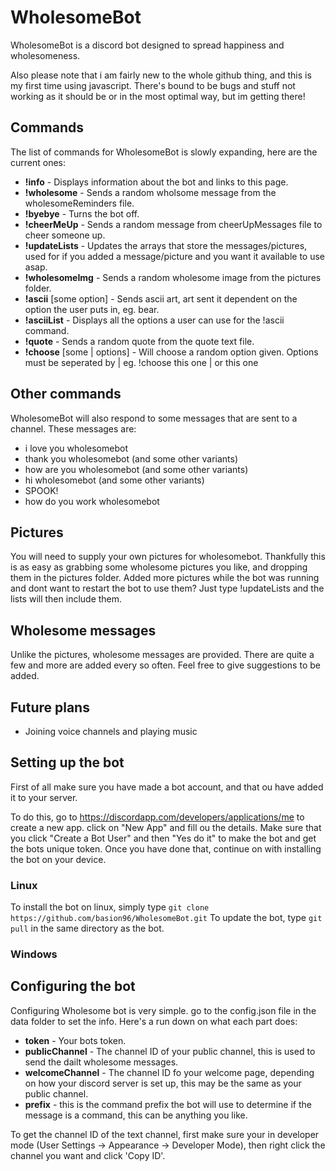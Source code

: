 # WholesomeBot
WholesomeBot is a discord bot designed to spread happiness and wholesomeness.

Also please note that i am fairly new to the whole github thing, and this is my first time using javascript. There's bound to be bugs and stuff not working as it should be or in the most optimal way, but im getting there!

## Commands
The list of commands for WholesomeBot is slowly expanding, here are the current ones:
- **!info** - Displays information about the bot and links to this page.
- **!wholesome** - Sends a random wholsome message from the wholesomeReminders file.
- **!byebye** - Turns the bot off.
- **!cheerMeUp** - Sends a random message from cheerUpMessages file to cheer someone up.
- **!updateLists** - Updates the arrays that store the messages/pictures, used for if you added a message/picture and you want it available to use asap.
- **!wholesomeImg** - Sends a random wholesome image from the pictures folder.
- **!ascii** [some option] - Sends ascii art, art sent it dependent on the option the user puts in, eg. bear.
- **!asciiList** - Displays all the options a user can use for the !ascii command.
- **!quote** - Sends a random quote from the quote text file.
- **!choose** [some | options] - Will choose a random option given. Options must be seperated by | eg. !choose this one | or this one

## Other commands
WholesomeBot will also respond to some messages that are sent to a channel. These messages are:
- i love you wholesomebot
- thank you wholesomebot (and some other variants)
- how are you wholesomebot (and some other variants)
- hi wholesomebot (and some other variants)
- SPOOK!
- how do you work wholesomebot

## Pictures
You will need to supply your own pictures for wholesomebot. Thankfully this is as easy as grabbing some wholesome pictures you like, and dropping them in the pictures folder.
Added more pictures while the bot was running and dont want to restart the bot to use them? Just type !updateLists and the lists will then include them.

## Wholesome messages
Unlike the pictures, wholesome messages are provided. There are quite a few and more are added every so often. Feel free to give suggestions to be added.

## Future plans
- Joining voice channels and playing music


## Setting up the bot
First of all make sure you have made a bot account, and that ou have added it to your server.

To do this, go to https://discordapp.com/developers/applications/me to create a new app. click on "New App" and fill ou the details. Make sure that you click "Create a Bot User" and then "Yes do it" to make the bot and get the bots unique token.
Once you have done that, continue on with installing the bot on your device.

### Linux
To install the bot on linux, simply type `git clone https://github.com/basion96/WholesomeBot.git`
To update the bot, type `git pull` in the same directory as the bot.

### Windows

## Configuring the bot
Configuring Wholesome bot is very simple. go to the config.json file in the data folder to set the info.
Here's a run down on what each part does:
- **token** - Your bots token.
- **publicChannel** - The channel ID of your public channel, this is used to send the dailt wholesome messages.
- **welcomeChannel** - The channel ID fo your welcome page, depending on how your discord server is set up, this may be the same as your public channel.
- **prefix** - this is the command prefix the bot will use to determine if the message is a command, this can be anything you like.

To get the channel ID of the text channel, first make sure your in developer mode (User Settings -> Appearance -> Developer Mode), then right click the channel you want and click 'Copy ID'.
